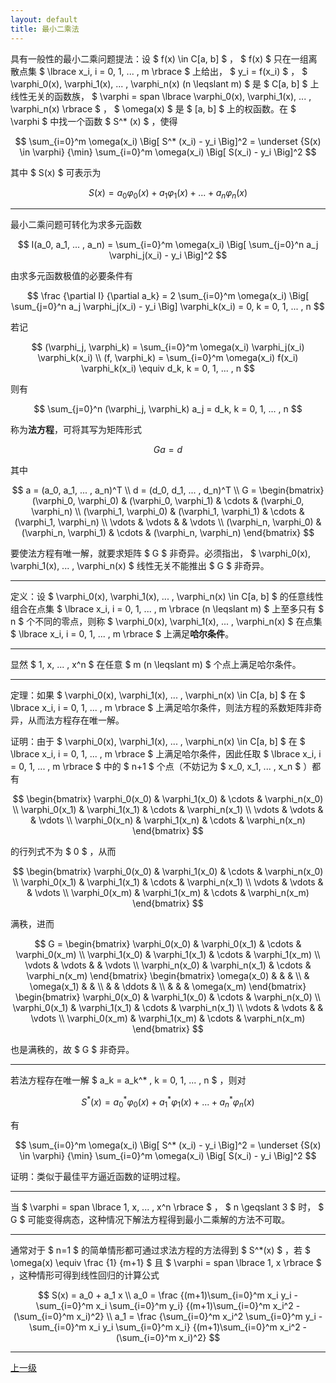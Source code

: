 ```yaml
---
layout: default
title: 最小二乘法
---
```


具有一般性的最小二乘问题提法：设 $ f(x) \in C[a, b] $ ， $ f(x) $ 只在一组离散点集 $ \lbrace x_i, i = 0, 1, ... , m \rbrace $ 上给出， $ y_i = f(x_i) $ ， $ \varphi_0(x), \varphi_1(x), ... , \varphi_n(x) (n \leqslant m) $ 是 $ C[a, b] $ 上线性无关的函数族， $ \varphi = span \lbrace \varphi_0(x), \varphi_1(x), ... , \varphi_n(x) \rbrace $ ， $ \omega(x) $ 是 $ [a, b] $ 上的权函数。在 $ \varphi $ 中找一个函数 $ S^* (x) $ ，使得

$$
\sum_{i=0}^m \omega(x_i) \Big[ S^* (x_i) - y_i \Big]^2 = \underset {S(x) \in \varphi} {\min} \sum_{i=0}^m \omega(x_i) \Big[ S(x_i) - y_i \Big]^2
$$

其中 $ S(x) $ 可表示为

$$
S(x) = a_0 \varphi_0(x) + a_1 \varphi_1(x) + ... + a_n \varphi_n(x) 
$$

* * *

最小二乘问题可转化为求多元函数

$$
I(a_0, a_1, ... , a_n) = \sum_{i=0}^m \omega(x_i) \Big[ \sum_{j=0}^n a_j \varphi_j(x_i) - y_i \Big]^2
$$

由求多元函数极值的必要条件有

$$
\frac {\partial I} {\partial a_k} = 2 \sum_{i=0}^m \omega(x_i) \Big[ \sum_{j=0}^n a_j \varphi_j(x_i) - y_i \Big] \varphi_k(x_i) = 0, k = 0, 1, ... , n
$$

若记

$$
(\varphi_j, \varphi_k) = \sum_{i=0}^m \omega(x_i) \varphi_j(x_i) \varphi_k(x_i) \\
(f, \varphi_k) = \sum_{i=0}^m \omega(x_i) f(x_i) \varphi_k(x_i) \equiv d_k, k = 0, 1, ... , n
$$

则有

$$
\sum_{j=0}^n (\varphi_j, \varphi_k) a_j = d_k, k = 0, 1, ... , n
$$

称为**法方程**，可将其写为矩阵形式

$$
Ga = d
$$

其中

$$
a = (a_0, a_1, ... , a_n)^T \\
d = (d_0, d_1, ... , d_n)^T \\
G = \begin{bmatrix}
(\varphi_0, \varphi_0)  & (\varphi_0, \varphi_1)    & \cdots    & (\varphi_0, \varphi_n)    \\
(\varphi_1, \varphi_0)  & (\varphi_1, \varphi_1)    & \cdots    & (\varphi_1, \varphi_n)    \\
\vdots                  & \vdots                    &           & \vdots                    \\
(\varphi_n, \varphi_0)  & (\varphi_n, \varphi_1)    & \cdots    & (\varphi_n, \varphi_n)
\end{bmatrix}
$$

要使法方程有唯一解，就要求矩阵 $ G $ 非奇异。必须指出， $ \varphi_0(x), \varphi_1(x), ... , \varphi_n(x) $ 线性无关不能推出 $ G $ 非奇异。

* * *

定义：设 $ \varphi_0(x), \varphi_1(x), ... , \varphi_n(x) \in C[a, b] $ 的任意线性组合在点集 $ \lbrace x_i, i = 0, 1, ... , m \rbrace (n \leqslant m) $ 上至多只有 $ n $ 个不同的零点，则称 $ \varphi_0(x), \varphi_1(x), ... , \varphi_n(x) $ 在点集 $ \lbrace x_i, i = 0, 1, ... , m \rbrace $ 上满足**哈尔条件**。

* * *

显然 $ 1, x, ... , x^n $ 在任意 $ m (n \leqslant m) $ 个点上满足哈尔条件。

* * *

定理：如果 $ \varphi_0(x), \varphi_1(x), ... , \varphi_n(x) \in C[a, b] $ 在 $ \lbrace x_i, i = 0, 1, ... , m \rbrace $ 上满足哈尔条件，则法方程的系数矩阵非奇异，从而法方程存在唯一解。

证明：由于 $ \varphi_0(x), \varphi_1(x), ... , \varphi_n(x) \in C[a, b] $ 在 $ \lbrace x_i, i = 0, 1, ... , m \rbrace $ 上满足哈尔条件，因此任取 $ \lbrace x_i, i = 0, 1, ... , m \rbrace $ 中的 $ n+1 $ 个点（不妨记为 $ x_0, x_1, ... , x_n $ ）都有

$$
\begin{bmatrix}
\varphi_0(x_0)  & \varphi_1(x_0)    & \cdots    & \varphi_n(x_0)    \\
\varphi_0(x_1)  & \varphi_1(x_1)    & \cdots    & \varphi_n(x_1)    \\
\vdots          & \vdots            &           & \vdots            \\
\varphi_0(x_n)  & \varphi_1(x_n)    & \cdots    & \varphi_n(x_n)
\end{bmatrix}
$$

的行列式不为 $ 0 $ ，从而

$$
\begin{bmatrix}
\varphi_0(x_0)  & \varphi_1(x_0)    & \cdots    & \varphi_n(x_0)    \\
\varphi_0(x_1)  & \varphi_1(x_1)    & \cdots    & \varphi_n(x_1)    \\
\vdots          & \vdots            &           & \vdots            \\
\varphi_0(x_m)  & \varphi_1(x_m)    & \cdots    & \varphi_n(x_m)
\end{bmatrix}
$$

满秩，进而

$$
G = \begin{bmatrix}
\varphi_0(x_0)  & \varphi_0(x_1)    & \cdots    & \varphi_0(x_m)    \\
\varphi_1(x_0)  & \varphi_1(x_1)    & \cdots    & \varphi_1(x_m)    \\
\vdots          & \vdots            &           & \vdots            \\
\varphi_n(x_0)  & \varphi_n(x_1)    & \cdots    & \varphi_n(x_m)
\end{bmatrix}
\begin{bmatrix}
\omega(x_0) &               &           &               \\
            & \omega(x_1)   &           &               \\
            &               & \ddots    &               \\
            &               &           & \omega(x_m)
\end{bmatrix}
\begin{bmatrix}
\varphi_0(x_0)  & \varphi_1(x_0)    & \cdots    & \varphi_n(x_0)    \\
\varphi_0(x_1)  & \varphi_1(x_1)    & \cdots    & \varphi_n(x_1)    \\
\vdots          & \vdots            &           & \vdots            \\
\varphi_0(x_m)  & \varphi_1(x_m)    & \cdots    & \varphi_n(x_m)
\end{bmatrix}
$$

也是满秩的，故 $ G $ 非奇异。

* * *

若法方程存在唯一解 $ a_k = a_k^* , k = 0, 1, ... , n $ ，则对

$$
S^*(x) = a_0^* \varphi_0(x) + a_1^* \varphi_1(x) + ... + a_n^* \varphi_n(x)
$$

有

$$
\sum_{i=0}^m \omega(x_i) \Big[ S^* (x_i) - y_i \Big]^2 = \underset {S(x) \in \varphi} {\min} \sum_{i=0}^m \omega(x_i) \Big[ S(x_i) - y_i \Big]^2
$$

证明：类似于最佳平方逼近函数的证明过程。

* * *

当 $ \varphi = span \lbrace 1, x, ... , x^n \rbrace $ ， $ n \geqslant 3 $ 时， $ G $ 可能变得病态，这种情况下解法方程得到最小二乘解的方法不可取。

* * *

通常对于 $ n=1 $ 的简单情形都可通过求法方程的方法得到 $ S^*(x) $ ，若 $ \omega(x) \equiv \frac {1} {m+1} $ 且 $ \varphi = span \lbrace 1, x \rbrace $ ，这种情形可得到线性回归的计算公式

$$
S(x) = a_0 + a_1 x \\
a_0 = \frac {(m+1)\sum_{i=0}^m x_i y_i - \sum_{i=0}^m x_i \sum_{i=0}^m y_i} {(m+1)\sum_{i=0}^m x_i^2 - (\sum_{i=0}^m x_i)^2} \\
a_1 = \frac {\sum_{i=0}^m x_i^2 \sum_{i=0}^m y_i - \sum_{i=0}^m x_i y_i \sum_{i=0}^m x_i} {(m+1)\sum_{i=0}^m x_i^2 - (\sum_{i=0}^m x_i)^2}
$$

* * *

[上一级](./../index.html)
